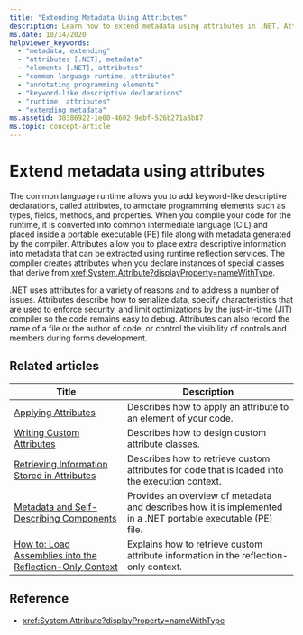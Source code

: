 ```yaml
---
title: "Extending Metadata Using Attributes"
description: Learn how to extend metadata using attributes in .NET. Attributes are keyword-like descriptive declarations to annotate programming elements, like types and fields.
ms.date: 10/14/2020
helpviewer_keywords:
  - "metadata, extending"
  - "attributes [.NET], metadata"
  - "elements [.NET], attributes"
  - "common language runtime, attributes"
  - "annotating programming elements"
  - "keyword-like descriptive declarations"
  - "runtime, attributes"
  - "extending metadata"
ms.assetid: 30386922-1e00-4602-9ebf-526b271a8b87
ms.topic: concept-article
---
```

# Extend metadata using attributes

The common language runtime allows you to add keyword-like descriptive declarations, called attributes, to annotate programming elements such as types, fields, methods, and properties. When you compile your code for the runtime, it is converted into common intermediate language (CIL) and placed inside a portable executable (PE) file along with metadata generated by the compiler. Attributes allow you to place extra descriptive information into metadata that can be extracted using runtime reflection services. The compiler creates attributes when you declare instances of special classes that derive from <xref:System.Attribute?displayProperty=nameWithType>.

.NET uses attributes for a variety of reasons and to address a number of issues. Attributes describe how to serialize data, specify characteristics that are used to enforce security, and limit optimizations by the just-in-time (JIT) compiler so the code remains easy to debug. Attributes can also record the name of a file or the author of code, or control the visibility of controls and members during forms development.

## Related articles

|Title|Description|
|-----------|-----------------|
|[Applying Attributes](applying-attributes.md)|Describes how to apply an attribute to an element of your code.|
|[Writing Custom Attributes](writing-custom-attributes.md)|Describes how to design custom attribute classes.|
|[Retrieving Information Stored in Attributes](retrieving-information-stored-in-attributes.md)|Describes how to retrieve custom attributes for code that is loaded into the execution context.|
|[Metadata and Self-Describing Components](../metadata-and-self-describing-components.md)|Provides an overview of metadata and describes how it is implemented in a .NET portable executable (PE) file.|
|[How to: Load Assemblies into the Reflection-Only Context](../../framework/reflection-and-codedom/how-to-load-assemblies-into-the-reflection-only-context.md)|Explains how to retrieve custom attribute information in the reflection-only context.|

## Reference

- <xref:System.Attribute?displayProperty=nameWithType>
